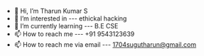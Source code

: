 - 👋 Hi, I’m Tharun Kumar S
- 👀 I’m interested in --- ethickal hacking
- 🌱 I’m currently learning --- B.E CSE
- 📫 How to reach me --- +91 9543123639
- 📫 How to reach me via email --- 1704sugutharun@gmail.com


<!---
sugu-tharun/sugu-tharun is a ✨ special ✨ repository because its `README.md` (this file) appears on your GitHub profile.
You can click the Preview link to take a look at your changes.
--->
